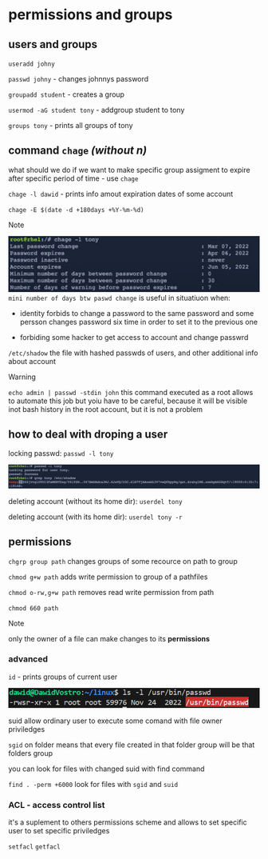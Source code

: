 # permissions and groups

## users and groups

`useradd johny`

`passwd johny` - changes johnnys password

`groupadd student` - creates a group

`usermod -aG student tony` - addgroup student to tony

`groups tony` - prints all groups of tony

##  command `chage` *(without n)* 

what should we do if we want to make specific group assigment to expire after specific period of time - use `chage`

`chage -l dawid` - prints info amout expiration dates of some account

`chage -E $(date -d +180days +%Y-%m-%d)`


> [!NOTE]
> ![chage](./imgs/file-permissions/chage.png)
> `mini number of days btw paswd change` is useful in situatiuon when:
> * identity forbids to change a password to the same password and some persson changes password six time in order to set it to the previous one
>
> * forbiding some hacker to get access to account and change passwrd

`/etc/shadow` the file with hashed passwds of users, and other additional info about account

> [!WARNING]
> `echo admin | passwd -stdin john`
> this command executed as a root allows to automate this job
> but yoiu have to be careful, because it will be visible inot bash history in the root account, but it is not a problem

## how to deal with droping a user

locking passwd: `passwd -l tony`

![locked-passwd](./imgs/file-permissions/locked-passwd.png)

deleting account (without its home dir): `userdel tony`

deleting account (with its home dir): `userdel tony -r`


## permissions

`chgrp group path` changes groups of some recource on path to group

`chmod g+w path` adds write permission to group of a pathfiles

`chmod o-rw,g+w path` removes read write permission from path

`chmod 660 path`

> [!NOTE]
> only the owner of a file can make changes to its **permissions**


### advanced

`id` - prints groups of current user

![rws](./imgs/file-permissions/rws.png)

suid allow ordinary user to execute some comand with file owner priviledges 

`sgid` on folder means that every file created in that folder group will be that folders group

you can look for files with changed suid with find command

`find . -perm +6000` look for files with `sgid` and `suid`

### ACL - access control list

it's a suplement to others permissions scheme
and allows to set specific user to set specific priviledges

`setfacl`
`getfacl`

